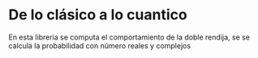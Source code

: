 # De lo clásico a lo cuantico
En esta libreria se computa el comportamiento de la doble rendija, se se calcula la 
probabilidad con número reales y complejos
